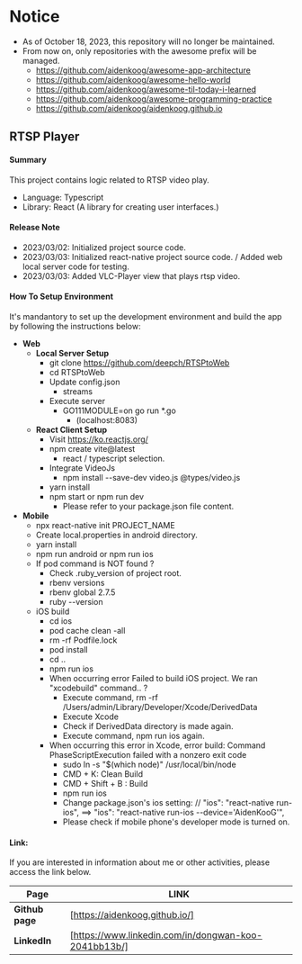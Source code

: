 # Notice
- As of October 18, 2023, this repository will no longer be maintained.
- From now on, only repositories with the awesome prefix will be managed.
  - https://github.com/aidenkoog/awesome-app-architecture 
  - https://github.com/aidenkoog/awesome-hello-world 
  - https://github.com/aidenkoog/awesome-til-today-i-learned 
  - https://github.com/aidenkoog/awesome-programming-practice
  - https://github.com/aidenkoog/aidenkoog.github.io

## RTSP Player

#### Summary

This project contains logic related to RTSP video play.

- Language: Typescript
- Library: React (A library for creating user interfaces.)

#### Release Note

- 2023/03/02: Initialized project source code.
- 2023/03/03: Initialized react-native project source code. / Added web local server code for testing.
- 2023/03/03: Added VLC-Player view that plays rtsp video.

#### How To Setup Environment

It's mandantory to set up the development environment and build the app by following the instructions below:

- **Web**
  - **Local Server Setup**
    - git clone https://github.com/deepch/RTSPtoWeb
    - cd RTSPtoWeb
    - Update config.json
      - streams
    - Execute server
      - GO111MODULE=on go run \*.go
        - (localhost:8083)
  - **React Client Setup**
    - Visit https://ko.reactjs.org/
    - npm create vite@latest
      - react / typescript selection.
    - Integrate VideoJs
      - npm install --save-dev video.js @types/video.js
    - yarn install
    - npm start or npm run dev
      - Please refer to your package.json file content.
- **Mobile**
  - npx react-native init PROJECT_NAME
  - Create local.properties in android directory.
  - yarn install
  - npm run android or npm run ios
  - If pod command is NOT found ?
    - Check .ruby_version of project root.
    - rbenv versions
    - rbenv global 2.7.5
    - ruby --version
  - iOS build
    - cd ios
    - pod cache clean -all
    - rm -rf Podfile.lock
    - pod install
    - cd ..
    - npm run ios
    - When occurring error Failed to build iOS project. We ran "xcodebuild" command.. ?
      - Execute command, rm -rf /Users/admin/Library/Developer/Xcode/DerivedData
      - Execute Xcode
      - Check if DerivedData directory is made again.
      - Execute command, npm run ios again.
    - When occurring this error in Xcode, error build: Command PhaseScriptExecution failed with a nonzero exit code
      - sudo ln -s "$(which node)" /usr/local/bin/node
      - CMD + K: Clean Build
      - CMD + Shift + B : Build
      - npm run ios
      - Change package.json's ios setting: // "ios": "react-native run-ios", ==> "ios": "react-native run-ios --device='AidenKooG'",
      - Please check if mobile phone's developer mode is turned on.

#### Link:

If you are interested in information about me or other activities, please access the link below.

| **Page**        | **LINK**                                             |
| --------------- | ---------------------------------------------------- |
| **Github page** | [https://aidenkoog.github.io/]                       |
| **LinkedIn**    | [https://www.linkedin.com/in/dongwan-koo-2041bb13b/] |
